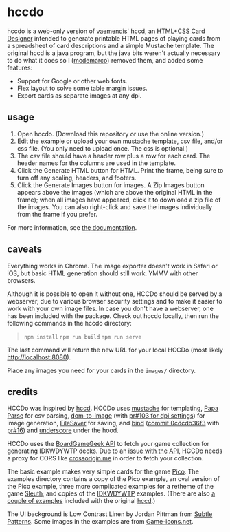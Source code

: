 hccdo
========

hccdo is a web-only version of [vaemendis](https://github.com/vaemendis)' hccd, an [HTML+CSS Card Designer](https://github.com/vaemendis/hccd/) intended to generate printable HTML pages of playing cards from a spreadsheet of card descriptions and a simple Mustache template.  The original hccd is a java program, but the java bits weren't actually necessary to do what it does so I ([mcdemarco](https://github.com/mcdemarco)) removed them, and added some features:

* Support for Google or other web fonts.
* Flex layout to solve some table margin issues.
* Export cards as separate images at any dpi.

usage
--------

1. Open hccdo.  (Download this repository or use the online version.)
2. Edit the example or upload your own mustache template, csv file, and/or css file.  (You only need to upload once.  The css is optional.)
3. The csv file should have a header row plus a row for each card.  The header names for the columns are used in the template.  
3. Click the Generate HTML button for HTML.  Print the frame, being sure to turn off any scaling, headers, and footers.
4. Click the Generate Images button for images.  A Zip Images button appears above the images (which are above the original HTML in the frame); when all images have appeared, click it to download a zip file of the images.  You can also right-click and save the images individually from the frame if you prefer.

For more information, see [the documentation](doc/index.md).

caveats
---------

Everything works in Chrome.  The image exporter doesn't work in Safari or iOS, but basic HTML generation should still work.  YMMV with other browsers.

Although it is possible to open it without one, HCCDo should be served by a webserver, due to various browser security settings and to make it easier to work with your own image files.  In case you don't have a webserver, one has been included with the package.  Check out hccdo locally, then run the following commands in the hccdo directory:

> `npm install`
> `npm run build`
> `npm run serve`

The last command will return the new URL for your local HCCDo (most likely [http://localhost:8080](http://localhost:8080)).

Place any images you need for your cards in the `images/` directory.

credits
---------

HCCDo was inspired by [hccd](https://github.com/vaemendis/hccd/).  HCCDo uses [mustache](https://mustache.github.io) for templating, [Papa Parse](http://papaparse.com) for csv parsing, [dom-to-image](https://github.com/tsayen/dom-to-image/) (with [pr#103 for dpi settings](https://github.com/tsayen/dom-to-image/pull/103)) for image generation, [FileSaver](https://github.com/eligrey/FileSaver.js) for saving, and [bind](https://github.com/remy/bind.js) ([commit 0cdcdb36f3](https://github.com/remy/bind.js/tree/0cdcdb36f3207191527c6de5367a518334f08d48) with [pr#16](https://github.com/remy/bind.js/pull/16/files)) and [underscore](http://underscorejs.org) under the hood.

HCCDo uses the [BoardGameGeek API](https://boardgamegeek.com/wiki/page/BGG_XML_API2) to fetch your game collection for generating IDKWDYWTP decks.  Due to an [issue with the API](https://boardgamegeek.com/thread/1304818/cross-origin-resource-sharing-cors), HCCDo needs a proxy for CORS like [crossorigin.me](https://github.com/technoboy10/crossorigin.me) in order to fetch your collection.

The basic example makes very simple cards for the game [Pico](https://boardgamegeek.com/boardgame/2051/pico).  The examples directory contains a copy of the Pico example, an oval version of the Pico example, three more complicated examples for a retheme of the game [Sleuth](https://boardgamegeek.com/boardgame/594/sleuth), and copies of the [IDKWDYWTP](https://boardgamegeek.com/boardgame/28567/i-dont-know-what-do-you-want-play) examples. (There are also [a couple of examples](https://github.com/vaemendis/hccd/tree/master/examples) included with the original [hccd](https://github.com/vaemendis/hccd/).)

The UI background is Low Contrast Linen by Jordan Pittman from [Subtle Patterns](https://www.toptal.com/designers/subtlepatterns/low-contrast-linen/).  Some images in the examples are from [Game-icons.net](http://game-icons.net).

